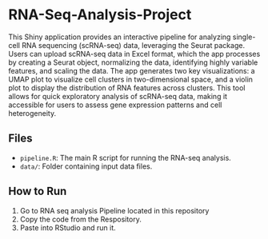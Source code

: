 # RNA-Seq-Analysis-Project
 This Shiny application provides an interactive pipeline for analyzing single-cell RNA sequencing (scRNA-seq) data, leveraging the Seurat package. Users can upload scRNA-seq data in Excel format, which the app processes by creating a Seurat object, normalizing the data, identifying highly variable features, and scaling the data. The app generates two key visualizations: a UMAP plot to visualize cell clusters in two-dimensional space, and a violin plot to display the distribution of RNA features across clusters. This tool allows for quick exploratory analysis of scRNA-seq data, making it accessible for users to assess gene expression patterns and cell heterogeneity.

## Files
- `pipeline.R`: The main R script for running the RNA-seq analysis.
- `data/`: Folder containing input data files.

## How to Run
1. Go to RNA seq analysis Pipeline located in this repository
2. Copy the code from the Respository.
3. Paste into RStudio and run it.
